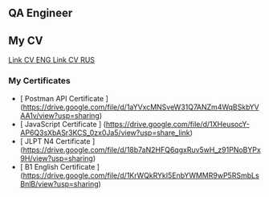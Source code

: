 ##  QA Engineer
##  My CV
[ Link CV ENG ](https://drive.google.com/file/d/1LcgoKaxR-s7VFqs8V8Z2iSSY2EOrtHWx/view?usp=sharing)
[ Link CV RUS ](https://drive.google.com/file/d/115fQzeUQZ8rXviWrdTv2Wnv77hSn4MoH/view?usp=share_link)

###  My Certificates

- [ Postman API Сertificate ] (https://drive.google.com/file/d/1aYVxcMNSveW31Q7ANZm4WqBSkbYVAA1v/view?usp=sharing)
- [ JavaScript Сertificate ] (https://drive.google.com/file/d/1XHeusocY-AP6Q3sXbASr3KCS_0zx0Ja5/view?usp=share_link)
- [ JLPT N4 Сertificate ] (https://drive.google.com/file/d/18b7aN2HFQ6qgxRuv5wH_z91PNoBYPx9H/view?usp=sharing)
- [ B1 English Сertificate ] (https://drive.google.com/file/d/1KrWQkRYkI5EnbYWMMR9wP5RSmbLsBnlB/view?usp=sharing)


